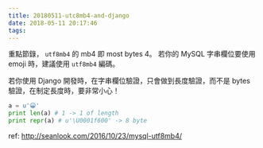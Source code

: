 ```yaml
---
title: 20180511-utc8mb4-and-django
date: 2018-05-11 20:17:46
tags:
---
```


重點節錄， `utf8mb4` 的 mb4 即 most bytes 4。
若你的 MySQL 字串欄位要使用 emoji 時，建議使用 `utf8mb4` 編碼。

若你使用 Django 開發時，在字串欄位驗證，只會做到長度驗證，而不是 bytes 驗證，在制定長度時，要非常小心！

```python
a = u'😀'
print len(a) # 1 -> 1 of length
print repr(a) # u'\U0001f600' -> 8 byte
```

ref: http://seanlook.com/2016/10/23/mysql-utf8mb4/
